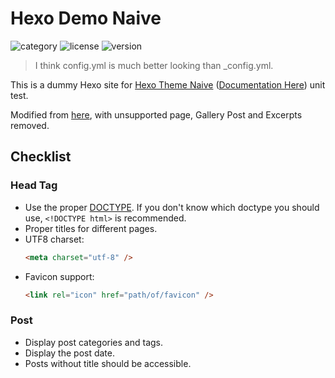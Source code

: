 # Hexo Demo Naive

![category](https://img.shields.io/badge/hexo-Deploy-blueviolet)
![license](https://img.shields.io/github/license/Chenrt-ggx/HexoDemoNaive)
![version](https://img.shields.io/github/package-json/v/Chenrt-ggx/HexoDemoNaive)

> I think config.yml is much better looking than \_config.yml.

This is a dummy Hexo site for [Hexo Theme Naive](https://github.com/Chenrt-ggx/HexoThemeNaive) ([Documentation Here](https://chenrt-ggx.github.io/category/Hexo/1)) unit test.

Modified from [here](https://github.com/hexojs/hexo-theme-unit-test), with unsupported page, Gallery Post and Excerpts removed.

## Checklist

### Head Tag

- Use the proper [DOCTYPE](https://en.wikipedia.org/wiki/Document_Type_Declaration).
  If you don't know which doctype you should use, `<!DOCTYPE html>` is recommended.
- Proper titles for different pages.
- UTF8 charset:
  ```html
  <meta charset="utf-8" />
  ```
- Favicon support:
  ```html
  <link rel="icon" href="path/of/favicon" />
  ```

### Post

- Display post categories and tags.
- Display the post date.
- Posts without title should be accessible.
